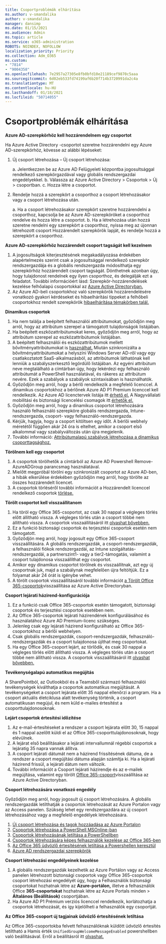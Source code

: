 ```yaml
---
title: Csoportproblémák elhárítása
ms.author: v-smandalika
author: v-smandalika
manager: dansimp
ms.date: 01/15/2021
ms.audience: Admin
ms.topic: article
ms.service: o365-administration
ROBOTS: NOINDEX, NOFOLLOW
localization_priority: Priority
ms.collection: Adm_O365
ms.custom:
- "7814"
- "9004358"
ms.openlocfilehash: 7e2957a27305e8fb0bfd10e21189cef9870c5aaa
ms.sourcegitcommit: 6d02eb533fd74199af6b20f714b3720991da2c4a
ms.translationtype: MT
ms.contentlocale: hu-HU
ms.lasthandoff: 01/18/2021
ms.locfileid: "50714055"
---
```

# <a name="troubleshoot-group-issues"></a>Csoportproblémák elhárítása

**Azure AD-szerepkörhöz kell hozzárendelnem egy csoportot**

Ha Azure Active Directory -csoportot szeretne hozzárendelni egy Azure AD-szerepkörhöz, kövesse az alábbi lépéseket:

1. Új csoport létrehozása – Új csoport létrehozása:

    a. Jelentkezzen be az Azure AD Felügyeleti központba jogosultsággal rendelkező szerepkörgazdával vagy globális rendszergazdai engedélyekkel. 
    b. Válassza az Azure Active Directory > Csoportok > Új > csoportban. 
    c. Hozza létre a csoportot.

2. Rendelje hozzá a szerepkört a csoporthoz a csoport létrehozásakor vagy a csoport létrehozása után.

    a. Ha a csoport létrehozásakor szerepkört szeretne hozzárendelni a csoporthoz, kapcsolja be az Azure AD-szerepköröket a csoporthoz rendelve és hozza létre a csoportot.
    b. Ha a létrehozása után hozzá szeretne rendelni egy szerepkört a csoporthoz, nyissa meg az újonnan létrehozott csoport Hozzárendelt szerepkörök lapját, és rendelje hozzá a szerepkört a csoporthoz.

**Azure AD-szerepkörhöz hozzárendelt csoport tagságát kell kezelnem**

1. A jogosultságok kiterjesztésének megakadályozása érdekében alapértelmezés szerint csak a jogosultsággal rendelkező szerepkör rendszergazdája és a globális rendszergazda módosíthatja egy szerepkörhöz hozzárendelt csoport tagságát. Dönthetnek azonban úgy, hogy tulajdonost rendelnek egy ilyen csoporthoz, és delegálják ezt a feladatot. További információért lásd: Szerepkör-hozzárendelések kezelése felhőalapú csoportokkal az [Azure Active Directoryban.](https://docs.microsoft.com/azure/active-directory/roles/groups-concept)
2. Az Azure AD-beli csoportokhoz való szerepkörök hozzárendelésére vonatkozó gyakori kérdéseket és hibaelhárítási tippeket a felhőbeli csoportokhoz rendelt szerepkörök [hibaelhárítása témakörben talál.](https://docs.microsoft.com/azure/active-directory/roles/groups-faq-troubleshooting)

**Dinamikus csoportok**

1. Ha nem találja a beépített felhasználói attribútumokat, győződjön meg arról, hogy az attribútum szerepel a támogatott tulajdonságok listájában.
2. Ha beépített eszközattribútumokat keres, győződjön meg arról, hogy az attribútum szerepel az eszközattribútumok listájában. 
3. A beépített felhasználói és eszközattribútumok mellett bővítményattribútumokat is [használhat.](https://docs.microsoft.com/azure/active-directory/enterprise-users/groups-dynamic-membership#extension-properties-and-custom-extension-properties) Miután szinkronizálta a bővítményattribútumokat a helyszíni Windows Server AD-ről vagy egy csatlakoztatott SaaS-alkalmazásból, az attribútumok láthatónak kell lenniük a szabályszerkesztő legördülő listájában. Az egyéni attribútum neve megtalálható a címtárban úgy, hogy lekérdezi egy felhasználó attribútumát a PowerShell használatával, és rákeres az attribútum nevére. Ezek a szabályok a szabályok szintaxisában is használhatók.
4. Győződjön meg arról, hogy a bérlő rendelkezik a megfelelő licenccel. A dinamikus csoportokhoz a bérlőnek Azure AD P1 Premium licenccel kell rendelkezik. Az Azure AD licenctervek listája itt [érhető el.](https://azure.microsoft.com/pricing/details/active-directory/) A Nagyvállalati mobilitási és biztonsági licencelési csomagok itt [érhetők el.](https://www.microsoft.com/microsoft-365/enterprise-mobility-security/compare-plans-and-pricing)
5. Győződjön meg arról, hogy a dinamikus csoportot létrehozására használó felhasználó szerepköre globális rendszergazda, Intune-rendszergazda, csoport- vagy felhasználó-rendszergazda.
6. Kérjük, hagyja, hogy a csoport kitöltsen egy időt. A bérlői webhely méretétől függően akár 24 óra is eltelhet, amikor a csoport első alkalommal vagy szabályváltozás után újra megjelenik.
7. További információ: [Attribútumalapú szabályok létrehozása a dinamikus csoporttagsághoz.](https://docs.microsoft.com/azure/active-directory/enterprise-users/groups-dynamic-membership)

**Törölnem kell egy csoportot**

1. A csoportok törölhetők a címtárból az Azure AD Powershell Remove-AzureADGroup parancsmag használatával.
2. Mielőtt megpróbál törölni egy szinkronizált csoportot az Azure AD-ben, a hibák elkerülése érdekében győződjön meg arról, hogy törölte az összes hozzárendelt licencet.
3. A csoportok törléséről további információt a Hozzárendelt licenccel rendelkező csoportok [törlése.](https://docs.microsoft.com/azure/active-directory/enterprise-users/licensing-group-advanced#deleting-a-group-with-an-assigned-license)

**Törölt csoportot kell visszaállítanom**

1. Ha töröl egy Office 365-csoportot, az csak 30 nappal a végleges törlés előtt állítható vissza. A végleges törlés után a csoport többé nem állítható vissza. A csoportok visszaállításáról itt [olvashat bővebben.](https://docs.microsoft.com/azure/active-directory/enterprise-users/groups-restore-deleted)
2. Ez a funkció biztonsági csoportok és terjesztési csoportok esetén nem támogatott.
3. Győződjön meg arról, hogy jogosult egy Office 365-csoport visszaállítására. A globális rendszergazdák, a csoport-rendszergazdák, a felhasználói fiókok rendszergazdái, az Intune szolgáltatás-rendszergazdái, a partnerszint1- vagy a tier2-támogatás, valamint a csoport tulajdonosa visszaállíthat egy csoportot.
4. Amikor egy dinamikus csoportot törölnek és visszaállítnak, azt egy új csoportnak juk, majd a szabálynak megfelelően újra feltöltjük. Ez a folyamat akár 24 órát is igénybe vehet.
5. A törölt csoportok visszaállításáról további információt [a Törölt Office 365-csoportok](https://docs.microsoft.com/azure/active-directory/enterprise-users/groups-restore-deleted)visszaállítása az Azure Active Directoryban.

**Csoport lejárati házirend-konfigurációja**

1. Ez a funkció csak Office 365-csoportok esetén támogatott, biztonsági csoportok és terjesztési csoportok esetében nem.
2. Az Office 365-csoportok lejárati házirendének konfigurálásához és használatához Azure AD Premium-licenc szükséges.
3. Jelenleg csak egy lejárati házirend konfigurálható az Office 365-csoportokhoz a bérlői webhelyen.
4. Csak globális rendszergazdák, csoport-rendszergazdák, felhasználó-rendszergazdák és a csoport tulajdonosa újíthat meg csoportokat.
5. Ha egy Office 365-csoport lejárt, az törlődik, és csak 30 nappal a végleges törlés előtt állítható vissza. A végleges törlés után a csoport többé nem állítható vissza. A csoportok visszaállításáról itt [olvashat bővebben.](https://docs.microsoft.com/azure/active-directory/enterprise-users/groups-restore-deleted)

**Tevékenységalapú automatikus megújítás**

A SharePointból, az Outlookból és a Teamsből származó felhasználói tevékenységek kiválthatja a csoportok automatikus megújítását. A tevékenységeket a csoport lejárata előtt 35 nappal ellenőrzi a program. Ha a csoport aktuális életciklusa alatt tevékenység történik, a csoport automatikusan megújul, és nem küld e-mailes értesítést a csoporttulajdonosoknak.

**Lejárt csoportok értesítési időzítése**

1. Az e-mail-értesítéseket a rendszer a csoport lejárata előtt 30, 15 nappal és 1 nappal azelőtt küldi el az Office 365-csoporttulajdonosoknak, hogy elévülnek.
2. A lejárat első beállításakor a lejárati intervallumnál régebbi csoportok a lejáratig 35 napra vannak állítva.
3. A csoport lejárati dátumát nem a házirend frissítésének dátuma, de a rendszer a csoport megújítási dátuma alapján számítja ki. Ha a lejárati házirend frissül, a lejárati dátum nem változik.
4. További információt a [](https://docs.microsoft.com/azure/active-directory/enterprise-users/groups-lifecycle) Csoport lejárati házirendje és az e-mailek megújítása, valamint egy törölt [Office 365-csoport](https://docs.microsoft.com/azure/active-directory/enterprise-users/groups-restore-deleted)visszaállítása az Azure Active Directoryban.

**Csoport létrehozására vonatkozó engedély**

Győződjön meg arról, hogy jogosult új csoport létrehozására. A globális rendszergazdák letilthatják a csoportok létrehozását az Azure Portalon vagy az Access panelen. Szükség lehet egy rendszergazdára az új csoport létrehozásához vagy a megfelelő engedélyek létrehozására.

1. [Új csoport létrehozása és tagok hozzáadása az Azure Portalon](https://docs.microsoft.com/azure/active-directory/fundamentals/active-directory-groups-create-azure-portal)
2. [Csoportok létrehozása a PowerShell MSOnline-ban](https://docs.microsoft.com/azure/active-directory/enterprise-users/groups-settings-v2-cmdlets#create-groups)
3. [Csoportok létrehozásának letiltása a PowerShellben](https://docs.microsoft.com/azure/active-directory/enterprise-users/groups-settings-v2-cmdlets#disable-group-creation-by-your-users) 
4. [Csoportok létrehozására képes felhasználók kezelése az Office 365-ben](https://docs.microsoft.com/microsoft-365/solutions/manage-creation-of-groups) 
5. [Az Office 365 üdvözlő értesítésének letiltása a Powershellen keresztül](https://docs.microsoft.com/powershell/module/exchange/set-unifiedgroup)
6. [Azure AD rendszergazdai szerepkörök](https://docs.microsoft.com/azure/active-directory/roles/permissions-reference)

**Csoport létrehozási engedélyeinek kezelése**

1. A globális rendszergazdák kezelhetik az Azure Portálon vagy az Access panelen létrehozott biztonsági csoportok vagy Office 365-csoportok csoport létrehozási engedélyét úgy, hogy a Felhasználók biztonsági csoportokat hozhatnak létre az **Azure-portálon,** illetve a felhasználók Office **365-csoportokat** hozhatnak létre az Azure Portals minden > **Általános (Beállítások)** csoportjában.
2. Ha Azure AD P1 Prémium verziós licenccel rendelkezik, korlátozhatja a csoportok létrehozását, és így kijelölheti a felhasználók egy csoportját.

**Az Office 365-csoport új tagjainak üdvözlő értesítésének letiltása**

Az Office 365-csoportokba felvett felhasználóknak küldött üdvözlő értesítés letiltható a Hamis érték `UnifiedGroupWelcomeMessageEnabled` powershellben való  beállításával. Erről a beállításról itt [olvashat.](https://docs.microsoft.com/powershell/module/exchange/set-unifiedgroup)













